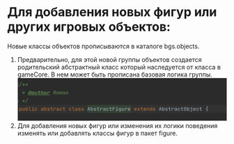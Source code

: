  # Для добавления новых фигур или других игровых объектов:
 
 Новые классы объектов прописываются в каталоге bgs.objects.  

 1. Предварительно, для этой новой группы объектов создается родительский абстрактный класс который наследуется от класса в gameCore.
    В нем может быть прописана базовая логика группы. 
  ![chess](images/object_parent.png)   
 2. Для добавления новых фигур или изменения их логики поведения изменять или добавлять классы фигур в пакет figure. 

